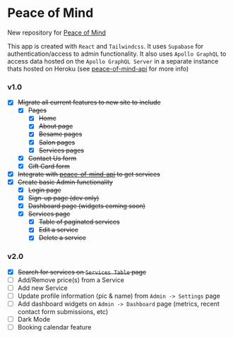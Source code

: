 # Peace of Mind
New repository for [Peace of Mind](https://www.peaceofmindmassagecorpuschristi.com/)

This app is created with `React` and `Tailwindcss`. It uses `Supabase` for authentication/access to admin functionality. It also uses `Apollo GraphQL` to access data hosted on the `Apollo GraphQL Server` in a separate instance thats hosted on Heroku (see [peace-of-mind-api](https://github.com/xaviersalazar/peace-of-mind-api) for more info)

### v1.0
- [x] ~~Migrate all current features to new site to include~~
  - [x] ~~Pages~~
    - [x] ~~Home~~
    - [x] ~~About page~~
    - [x] ~~Besame pages~~
    - [x] ~~Salon pages~~
    - [x] ~~Services pages~~
  - [x] ~~Contact Us form~~
  - [x] ~~Gift Card form~~
- [x] ~~Integrate with [peace-of-mind-api](https://github.com/xaviersalazar/peace-of-mind-api) to get services~~
- [x] ~~Create basic Admin functionality~~
  - [x] ~~Login page~~
  - [x] ~~Sign-up page (dev only)~~
  - [x] ~~Dashboard page (widgets coming soon)~~
  - [x] ~~Services page~~
    - [x] ~~Table of paginated services~~
    - [x] ~~Edit a service~~
    - [x] ~~Delete a service~~

### v2.0
- [x] ~~Search for services on `Services Table` page~~
- [ ] Add/Remove price(s) from a Service
- [ ] Add new Service
- [ ] Update profile information (pic & name) from `Admin -> Settings` page
- [ ] Add dashboard widgets on `Admin -> Dashboard` page (metrics, recent contact form submissions, etc)
- [ ] Dark Mode
- [ ] Booking calendar feature
